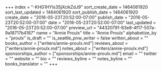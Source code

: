 +++
index = "-KHG1HYls3SjXcikZdJ9"
sort_create_date = 1464061920
sort_last_updated = 1464061920
sort_publish_date = 1464061920
create_date = "2016-05-23T20:52:00-07:00"
publish_date = "2016-05-23T20:52:00-07:00"
date = "2016-05-23T20:52:00-07:00"
last_updated = "2016-05-23T20:52:00-07:00"
preview_url = "44320791-83e8-4f17-507a-9a18717b4187"
name = "Annie Proulx"
title = "Annie Proulx"
alphabetize_by = "proulx"
is_draft = ""
is_seattle_pnw_writer = false
written_about = ""
books_author = ["writers/annie-proulx.md"]
reviews_about = ["writers/annie-proulx.md"]
notes_about = ["writers/annie-proulx.md"]
sponsorships_author = ["sponsorships/annie-proulx.md"]
email = ""
twitter = ""
website = ""
bio = ""
reviews_byline = ""
notes_byline = ""
books_translator = ""
+++
